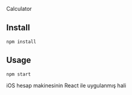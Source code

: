 Calculator



Install
---

`npm install`



Usage
---

`npm start`

iOS hesap makinesinin React ile uygulanmış hali
